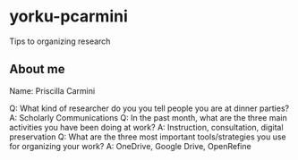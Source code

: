 # yorku-pcarmini
Tips to organizing research
## About me
Name: Priscilla Carmini

Q: What kind of researcher do you you tell people you are at dinner parties?
A: Scholarly Communications
Q: In the past month, what are the three main activities you have been doing at work?
A: Instruction, consultation, digital preservation
Q: What are the three most important tools/strategies you use for organizing your work?
A: OneDrive, Google Drive, OpenRefine
